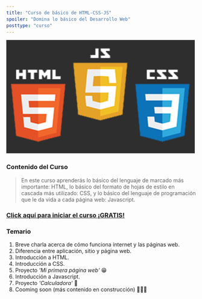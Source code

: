```yaml
---
title: "Curso de básico de HTML-CSS-JS"
spoiler: "Domina lo básico del Desarrollo Web"
posttype: "curso"
---
```


![HTML, CSS y JS](../../assets/cursos/HTML_CSS_JS.png)

### Contenido del Curso
> En este curso aprenderás lo básico del lenguaje de marcado más importante: HTML, lo básico del formato de hojas de estilo en cascada más utilizado: CSS, y lo básico del lenguaje de programación que le da vida a cada página web: Javascript.

### [Click aquí para iniciar el curso ¡GRATIS!](https://www.youtube.com/playlist?list=PL1rI-YgjJRKrsZRGWE-8l6Lan7g5VdbRO)

### Temario
1. Breve charla acerca de cómo funciona internet y las páginas web.
2. Diferencia entre aplicación, sitio y página web.
3. Introducción a HTML.
4. Introducción a CSS.
5. Proyecto _'Mi primera página web'_ 😁
6. Introducción a Javascript.
7. Proyecto _'Calculadora'_ 🧮
8. Cooming soon (más contenido en construcción) 👷‍♂️🚧


